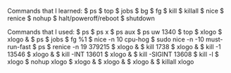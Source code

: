 


Commands that I learned:
$ ps
$ top
$ jobs
$ bg
$ fg
$ kill
$ killall
$ nice
$ renice
$ nohup
$ halt/poweroff/reboot
$ shutdown


Commands that I used:
$ ps
$ ps x
$ ps aux
$ ps uw 1340
$ top
$ xlogo
$ xlogo &
$ ps
$ jobs
$ fg %1
$ nice -n 10 cpu-hog
$ sudo nice -n -10 must-run-fast 
$ ps
$ renice -n 19 379215
$ xlogo &
$ kill 1738
$ xlogo &
$ kill -1 13546
$ xlogo &
$ kill -INT 13601
$ xlogo &
$ kill -SIGINT 13608
$ kill -l
$ xlogo
$ nohup xlogo
$ xlogo &
$ xlogo &
$ xlogo &
$ killall xlogo



